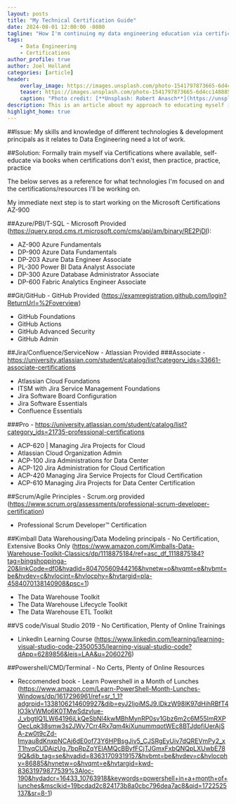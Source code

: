 ```yaml
---
layout: posts
title: "My Technical Certification Guide"
date: 2024-08-01 12:00:00 -0800
tagline: "How I'm continuing my data engineering education via certifications"
tags: 
    - Data Engineering
    - Certifications
author_profile: true
author: Joel Holland
categories: [article]
header:
    overlay_image: https://images.unsplash.com/photo-1541797873665-6d4cc148885f?q=80&w=2031&auto=format&fit=crop&ixlib=rb-4.0.3&ixid=M3wxMjA3fDB8MHxwaG90by1wYWdlfHx8fGVufDB8fHx8fA%3D%3D
    teaser: https://images.unsplash.com/photo-1541797873665-6d4cc148885f?q=80&w=2031&auto=format&fit=crop&ixlib=rb-4.0.3&ixid=M3wxMjA3fDB8MHxwaG90by1wYWdlfHx8fGVufDB8fHx8fA%3D%3D
    caption: "Photo credit: [**Unsplash: Robert Anasch**](https://unsplash.com/@diesektion)"
description: This is an article about my approach to educating myself in the various technologies & methodologies needed for my Data Engineering Career
highlight_home: true
---
```


##Issue: My skills and knowledge of different technologies & development principals as it relates to Data Engineering need a lot of work. 

##Solution: Formally train myself via Certifications where available, self-educate via books when certifications don't exist, then practice, practice, practice

The below serves as a reference for what technologies I'm focused on and the certifications/resources I'll be working on.

My immediate next step is to start working on the Microsoft Certifications AZ-900

##Azure/PBI/T-SQL - Microsoft Provided (https://query.prod.cms.rt.microsoft.com/cms/api/am/binary/RE2PjDI):
- AZ-900 Azure Fundamentals
- DP-900 Azure Data Fundamentals
- DP-203 Azure Data Engineer Associate
- PL-300 Power BI Data Analyst Associate
- DP-300 Azure Database Administrator Associate
- DP-600 Fabric Analytics Engineer Associate

##Git/GitHub - GitHub Provided (https://examregistration.github.com/login?ReturnUrl=%2Foverview)
- GitHub Foundations
- GitHub Actions
- GitHub Advanced Security
- GitHub Admin

##Jira/Confluence/ServiceNow - Atlassian Provided
###Associate - https://university.atlassian.com/student/catalog/list?category_ids=33661-associate-certifications 
- Atlassian Cloud Foundations
- ITSM with Jira Service Management Foundations
- Jira Software Board Configuration
- Jira Software Essentials
- Confluence Essentials

###Pro - https://university.atlassian.com/student/catalog/list?category_ids=21735-professional-certifications
- ACP-620 | Managing Jira Projects for Cloud
- Atlassian Cloud Organization Admin
- ACP-100 Jira Administrations for Data Center
- ACP-120 Jira Administration for Cloud Certification
- ACP-420 Managing Jira Service Projects for Cloud Certification
- ACP-610 Managing Jira Projects for Data Center Certification

##Scrum/Agile Principles - Scrum.org provided (https://www.scrum.org/assessments/professional-scrum-developer-certification)
- Professional Scrum Developer™ Certification

##Kimball Data Warehousing/Data Modeling principals - No Certification, Extensive Books Only (https://www.amazon.com/Kimballs-Data-Warehouse-Toolkit-Classics/dp/1118875184/ref=asc_df_1118875184?tag=bingshoppinga-20&linkCode=df0&hvadid=80470560944216&hvnetw=o&hvqmt=e&hvbmt=be&hvdev=c&hvlocint=&hvlocphy=&hvtargid=pla-4584070138140908&psc=1)
- The Data Warehouse Toolkit
- The Data Warehouse Lifecycle Toolkit
- The Data Warehouse ETL Toolkit

##VS code/Visual Studio 2019 - No Certification, Plenty of Online Trainings
- LinkedIn Learning Course (https://www.linkedin.com/learning/learning-visual-studio-code-23500535/learning-visual-studio-code?dApp=6289856&leis=LAA&u=2060276)

##Powershell/CMD/Terminal - No Certs, Plenty of Online Resources
- Reccomended book - Learn Powershell in a Month of Lunches (https://www.amazon.com/Learn-PowerShell-Month-Lunches-Windows/dp/1617296961/ref=sr_1_1?adgrpid=1338106214609927&dib=eyJ2IjoiMSJ9.lDkzW98lK97dHihRBfT4IO3kVWMo6K0TMwSdzvlue-J_vbgtIQ1LW64196jLkQeSbNl4kwMBhMynRP0sv1Gbz6m2c6M55lmRXPOecLqk38smw3s2JWy7Crr4Rx7qm4kiXunummqotWEc8BTJdpfiUerAjSA-zw0t9cZd-Imyau8dKnxpNCAj6dE0of73Y6HPBsgJiv5_CJSRgEyUiv7dQREVmPy2_xT1hyqCUDAjzUg.7bpRpZqYElAMQcBByfFCjTJGmxFxbQNQpLXUwbE789Q&dib_tag=se&hvadid=83631709319157&hvbmt=be&hvdev=c&hvlocphy=86885&hvnetw=o&hvqmt=e&hvtargid=kwd-83631979877539%3Aloc-190&hydadcr=16433_10763918&keywords=powershell+in+a+month+of+lunches&msclkid=19bcdad2c824173b8a0cbc796dea7ac8&qid=1722525137&sr=8-1)
